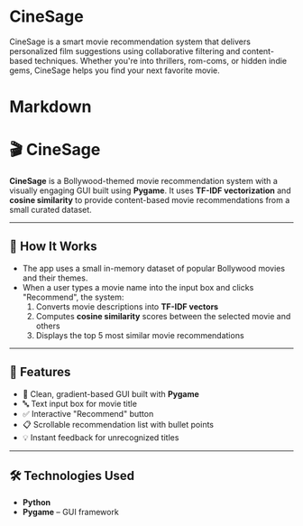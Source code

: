 # CineSage
CineSage is a smart movie recommendation system that delivers personalized film suggestions using collaborative filtering and content-based techniques. Whether you're into thrillers, rom-coms, or hidden indie gems, CineSage helps you find your next favorite movie.
# Markdown 
# 🎬 CineSage

**CineSage** is a Bollywood-themed movie recommendation system with a visually engaging GUI built using **Pygame**. It uses **TF-IDF vectorization** and **cosine similarity** to provide content-based movie recommendations from a small curated dataset.

---

## 🧠 How It Works

- The app uses a small in-memory dataset of popular Bollywood movies and their themes.
- When a user types a movie name into the input box and clicks "Recommend", the system:
  1. Converts movie descriptions into **TF-IDF vectors**
  2. Computes **cosine similarity** scores between the selected movie and others
  3. Displays the top 5 most similar movie recommendations

---

## 🚀 Features

- 🎨 Clean, gradient-based GUI built with **Pygame**
- 🔤 Text input box for movie title
- ✅ Interactive "Recommend" button
- 📋 Scrollable recommendation list with bullet points
- 💡 Instant feedback for unrecognized titles

---

## 🛠️ Technologies Used

- **Python**
- **Pygame** – GUI framework
  
